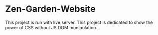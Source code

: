 # Zen-Garden-Website
This project is run with live server.
This project is dedicated to show the power of CSS without JS DOM munipulation.
